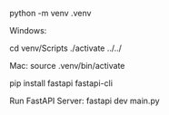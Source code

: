 python -m venv .venv

Windows:

cd venv/Scripts
./activate
../../

Mac:
source .venv/bin/activate

pip install fastapi fastapi-cli

Run FastAPI Server:
fastapi dev main.py